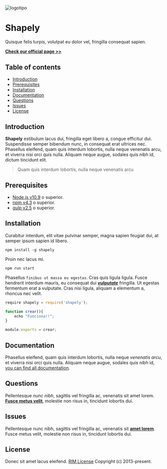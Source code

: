 <div style="align:center;margin-bottom:30px">
    <img src="img/logo.png" alt="logotipo">
    <h1>Shapely</h1>
    <p>Quisque felis turpis, volutpat eu dolor vel, fringilla consequat sapien.</p>
    <b><a href="https://www.google.com">Check our official page >></a></b>    
</div>

## Table of contents

- [Introduction](#introduction) 
- [Prerequisites](#prerequisites)
- [Installation](#installation)
- [Documentation](#documentation)
- [Questions](#questions)
- [Issues](#issues)
- [License](#license)

## Introduction

**Shapely** estibulum lacus dui, fringilla eget libero a, congue efficitur dui. Suspendisse semper bibendum nunc, in consequat erat ultrices nec. Phasellus eleifend, quam quis interdum lobortis, nulla neque venenatis arcu, et viverra nisi orci quis nulla. Aliquam neque augue, sodales quis nibh id, dictum tincidunt elit.

> Quam quis interdum lobortis, nulla neque venenatis arcu
 
## Prerequisites

- [Node.js v10.9](https://nodejs.org/es/) o superior. 
- [npm v4.3](https://www.npmjs.com/) o superior.
- [gulp v2.5](https://gulpjs.com/) o superior.

## Installation

Curabitur interdum, elit vitae pulvinar semper, magna sapien feugiat dui, at semper ipsum sapien id libero. 

`npm install -g shapely `

Proin nec lacus mi.

`npm run start `

Phasellus `finibus ut massa eu egestas`. Cras quis ligula ligula. Fusce hendrerit interdum mauris, eu consequat dui [**_vulputate_**](https://www.google.com) fringilla. Ut egestas fermentum erat a vulputate. Cras nisi ligula, aliquam a elementum a, rhoncus nec velit.

```javascript
require shapely = require('shapely');

function crear(){
    echo "Funciona!!";
} 

module.exports = crear;
```

## Documentation

Phasellus eleifend, quam quis interdum lobortis, nulla neque _venenatis arcu_, et viverra nisi orci quis nulla. Aliquam neque augue, sodales quis nibh id, [you can find all documentation](https://www.google.com).


## Questions

Pellentesque *nunc nibh*, sagittis vel fringilla ac, venenatis sit amet lorem. [**Fusce metus velit**](https://www.google.com), molestie non risus in, tincidunt lobortis dui. 

## Issues

Pellentesque nunc nibh, sagittis vel fringilla ac, venenatis sit [**amet lorem**](https://www.google.com). Fusce metus velit, molestie non risus in, tincidunt lobortis dui. 

## License

Donec sit amet lacus eleifend. [RIM License](https://www.google.com) Copyright (c) 2013-present.





